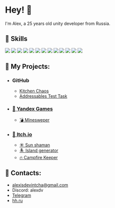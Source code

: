 # Hey! 👋
I'm Alex, a 25 years old unity developer from Russia.

## 🌟 Skills
![](https://img.shields.io/badge/.net-blue?style=flat&logo=dotnet)
![](https://img.shields.io/badge/c%23-gark_green?style=flat&logo=sharp)
![](https://img.shields.io/badge/Unity-black?style=flat&logo=Unity)
![](https://img.shields.io/badge/Zenject-black?style=flat&logo=zotero)
![](https://img.shields.io/badge/UniTask-black?style=flat&logo=unity)
![](https://img.shields.io/badge/UniRx-black?style=flat&logo=unity)
![](https://img.shields.io/badge/Addressables-black?style=flat&logo=unity)
![](https://img.shields.io/badge/DOTween-black?style=flat&logo=unity)
![](https://img.shields.io/badge/Cinemachine-black?style=flat&logo=unity)
![](https://img.shields.io/badge/Netcode-black?style=flat&logo=unity)
![](https://img.shields.io/badge/Yandex-SDK-red)
![](https://img.shields.io/badge/GamePush-SDK-green)
![](https://img.shields.io/badge/SOLID-grey?style=flat&logo=solid)

## 🔧 My Projects:
- ###    GitHub
  - [Kitchen Chaos](https://github.com/A1exdV/Kitchen-Chaos)
  - [Addressables Test Task](https://github.com/A1exdV/Creobit-Test-Task)
- ### [👾 Yandex Games](https://yandex.ru/games/developer/60563)
  - [💣 Minesweper](https://yandex.ru/games/app/232565)
- ### [👾 Itch.io](https://alexdv1.itch.io/)
  - [☀️ Sun shaman](https://alexdv1.itch.io/sunshaman)
  - [🏝 Island generator](https://alexdv1.itch.io/simple-island-generator)
  - [🔥 Campfire Keeper](https://alexdv1.itch.io/campfire-keeper)

## 📝 Contacts:

- alexisdevintcha@gmail.com
- Discord: alexdv
- [Telegram](https://telegram.me/a1exdv)
- [hh.ru](https://hh.ru/resume/73ffe1b4ff0d3581da0039ed1f5a4f46564855)

